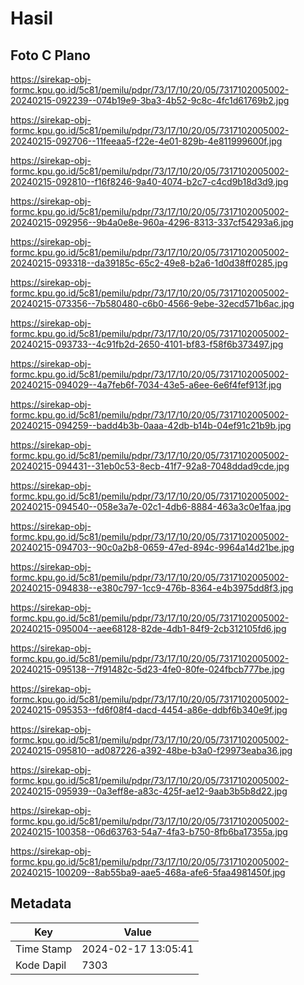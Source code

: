# Hasil

## Foto C Plano

https://sirekap-obj-formc.kpu.go.id/5c81/pemilu/pdpr/73/17/10/20/05/7317102005002-20240215-092239--074b19e9-3ba3-4b52-9c8c-4fc1d61769b2.jpg

https://sirekap-obj-formc.kpu.go.id/5c81/pemilu/pdpr/73/17/10/20/05/7317102005002-20240215-092706--11feeaa5-f22e-4e01-829b-4e811999600f.jpg

https://sirekap-obj-formc.kpu.go.id/5c81/pemilu/pdpr/73/17/10/20/05/7317102005002-20240215-092810--f16f8246-9a40-4074-b2c7-c4cd9b18d3d9.jpg

https://sirekap-obj-formc.kpu.go.id/5c81/pemilu/pdpr/73/17/10/20/05/7317102005002-20240215-092956--9b4a0e8e-960a-4296-8313-337cf54293a6.jpg

https://sirekap-obj-formc.kpu.go.id/5c81/pemilu/pdpr/73/17/10/20/05/7317102005002-20240215-093318--da39185c-65c2-49e8-b2a6-1d0d38ff0285.jpg

https://sirekap-obj-formc.kpu.go.id/5c81/pemilu/pdpr/73/17/10/20/05/7317102005002-20240215-073356--7b580480-c6b0-4566-9ebe-32ecd571b6ac.jpg

https://sirekap-obj-formc.kpu.go.id/5c81/pemilu/pdpr/73/17/10/20/05/7317102005002-20240215-093733--4c91fb2d-2650-4101-bf83-f58f6b373497.jpg

https://sirekap-obj-formc.kpu.go.id/5c81/pemilu/pdpr/73/17/10/20/05/7317102005002-20240215-094029--4a7feb6f-7034-43e5-a6ee-6e6f4fef913f.jpg

https://sirekap-obj-formc.kpu.go.id/5c81/pemilu/pdpr/73/17/10/20/05/7317102005002-20240215-094259--badd4b3b-0aaa-42db-b14b-04ef91c21b9b.jpg

https://sirekap-obj-formc.kpu.go.id/5c81/pemilu/pdpr/73/17/10/20/05/7317102005002-20240215-094431--31eb0c53-8ecb-41f7-92a8-7048ddad9cde.jpg

https://sirekap-obj-formc.kpu.go.id/5c81/pemilu/pdpr/73/17/10/20/05/7317102005002-20240215-094540--058e3a7e-02c1-4db6-8884-463a3c0e1faa.jpg

https://sirekap-obj-formc.kpu.go.id/5c81/pemilu/pdpr/73/17/10/20/05/7317102005002-20240215-094703--90c0a2b8-0659-47ed-894c-9964a14d21be.jpg

https://sirekap-obj-formc.kpu.go.id/5c81/pemilu/pdpr/73/17/10/20/05/7317102005002-20240215-094838--e380c797-1cc9-476b-8364-e4b3975dd8f3.jpg

https://sirekap-obj-formc.kpu.go.id/5c81/pemilu/pdpr/73/17/10/20/05/7317102005002-20240215-095004--aee68128-82de-4db1-84f9-2cb312105fd6.jpg

https://sirekap-obj-formc.kpu.go.id/5c81/pemilu/pdpr/73/17/10/20/05/7317102005002-20240215-095138--7f91482c-5d23-4fe0-80fe-024fbcb777be.jpg

https://sirekap-obj-formc.kpu.go.id/5c81/pemilu/pdpr/73/17/10/20/05/7317102005002-20240215-095353--fd6f08f4-dacd-4454-a86e-ddbf6b340e9f.jpg

https://sirekap-obj-formc.kpu.go.id/5c81/pemilu/pdpr/73/17/10/20/05/7317102005002-20240215-095810--ad087226-a392-48be-b3a0-f29973eaba36.jpg

https://sirekap-obj-formc.kpu.go.id/5c81/pemilu/pdpr/73/17/10/20/05/7317102005002-20240215-095939--0a3eff8e-a83c-425f-ae12-9aab3b5b8d22.jpg

https://sirekap-obj-formc.kpu.go.id/5c81/pemilu/pdpr/73/17/10/20/05/7317102005002-20240215-100358--06d63763-54a7-4fa3-b750-8fb6ba17355a.jpg

https://sirekap-obj-formc.kpu.go.id/5c81/pemilu/pdpr/73/17/10/20/05/7317102005002-20240215-100209--8ab55ba9-aae5-468a-afe6-5faa4981450f.jpg


## Metadata

| Key        | Value               |
| ---------- | ------------------- |
| Time Stamp | 2024-02-17 13:05:41 |
| Kode Dapil | 7303                |



